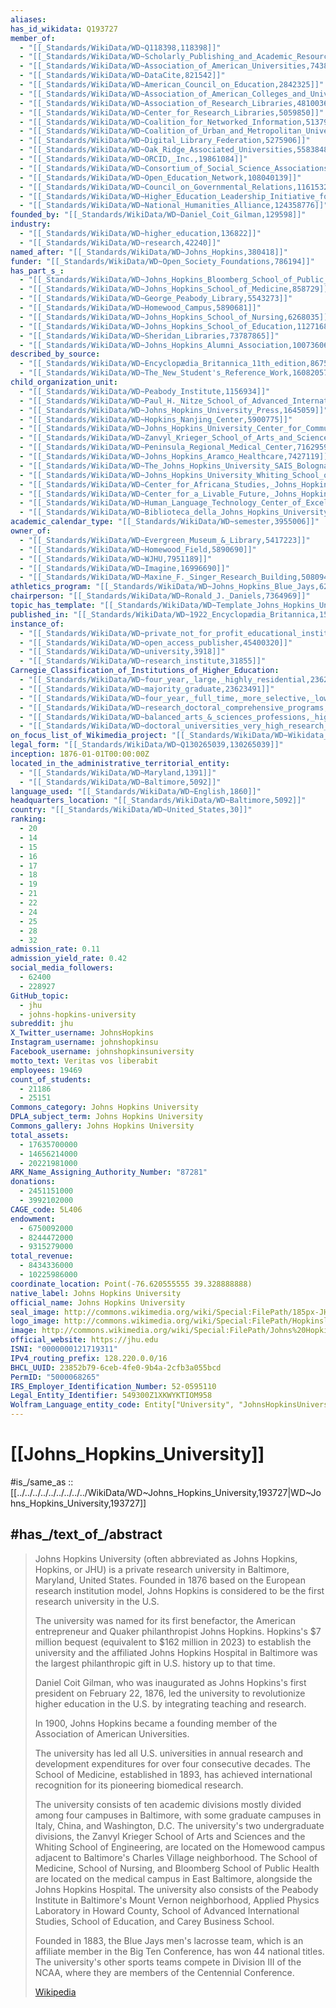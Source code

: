 ```yaml
---
aliases:
has_id_wikidata: Q193727
member_of:
  - "[[_Standards/WikiData/WD~Q118398,118398]]"
  - "[[_Standards/WikiData/WD~Scholarly_Publishing_and_Academic_Resources_Coalition,647039]]"
  - "[[_Standards/WikiData/WD~Association_of_American_Universities,743812]]"
  - "[[_Standards/WikiData/WD~DataCite,821542]]"
  - "[[_Standards/WikiData/WD~American_Council_on_Education,2842325]]"
  - "[[_Standards/WikiData/WD~Association_of_American_Colleges_and_Universities,4809602]]"
  - "[[_Standards/WikiData/WD~Association_of_Research_Libraries,4810036]]"
  - "[[_Standards/WikiData/WD~Center_for_Research_Libraries,5059850]]"
  - "[[_Standards/WikiData/WD~Coalition_for_Networked_Information,5137944]]"
  - "[[_Standards/WikiData/WD~Coalition_of_Urban_and_Metropolitan_Universities,5137991]]"
  - "[[_Standards/WikiData/WD~Digital_Library_Federation,5275906]]"
  - "[[_Standards/WikiData/WD~Oak_Ridge_Associated_Universities,5583848]]"
  - "[[_Standards/WikiData/WD~ORCID,_Inc.,19861084]]"
  - "[[_Standards/WikiData/WD~Consortium_of_Social_Science_Associations,101483295]]"
  - "[[_Standards/WikiData/WD~Open_Education_Network,108040139]]"
  - "[[_Standards/WikiData/WD~Council_on_Governmental_Relations,116153205]]"
  - "[[_Standards/WikiData/WD~Higher_Education_Leadership_Initiative_for_Open_Scholarship,123938901]]"
  - "[[_Standards/WikiData/WD~National_Humanities_Alliance,124358776]]"
founded_by: "[[_Standards/WikiData/WD~Daniel_Coit_Gilman,129598]]"
industry:
  - "[[_Standards/WikiData/WD~higher_education,136822]]"
  - "[[_Standards/WikiData/WD~research,42240]]"
named_after: "[[_Standards/WikiData/WD~Johns_Hopkins,380418]]"
funder: "[[_Standards/WikiData/WD~Open_Society_Foundations,786194]]"
has_part_s_:
  - "[[_Standards/WikiData/WD~Johns_Hopkins_Bloomberg_School_of_Public_Health,858206]]"
  - "[[_Standards/WikiData/WD~Johns_Hopkins_School_of_Medicine,858729]]"
  - "[[_Standards/WikiData/WD~George_Peabody_Library,5543273]]"
  - "[[_Standards/WikiData/WD~Homewood_Campus,5890681]]"
  - "[[_Standards/WikiData/WD~Johns_Hopkins_School_of_Nursing,6268035]]"
  - "[[_Standards/WikiData/WD~Johns_Hopkins_School_of_Education,11271684]]"
  - "[[_Standards/WikiData/WD~Sheridan_Libraries,73787865]]"
  - "[[_Standards/WikiData/WD~Johns_Hopkins_Alumni_Association,100736067]]"
described_by_source:
  - "[[_Standards/WikiData/WD~Encyclopædia_Britannica_11th_edition,867541]]"
  - "[[_Standards/WikiData/WD~The_New_Student's_Reference_Work,16082057]]"
child_organization_unit:
  - "[[_Standards/WikiData/WD~Peabody_Institute,1156934]]"
  - "[[_Standards/WikiData/WD~Paul_H._Nitze_School_of_Advanced_International_Studies,1352632]]"
  - "[[_Standards/WikiData/WD~Johns_Hopkins_University_Press,1645059]]"
  - "[[_Standards/WikiData/WD~Hopkins_Nanjing_Center,5900775]]"
  - "[[_Standards/WikiData/WD~Johns_Hopkins_University_Center_for_Communication_Programs,6268037]]"
  - "[[_Standards/WikiData/WD~Zanvyl_Krieger_School_of_Arts_and_Sciences,6268042]]"
  - "[[_Standards/WikiData/WD~Peninsula_Regional_Medical_Center,7162959]]"
  - "[[_Standards/WikiData/WD~Johns_Hopkins_Aramco_Healthcare,7427119]]"
  - "[[_Standards/WikiData/WD~The_Johns_Hopkins_University_SAIS_Bologna_Center,7743414]]"
  - "[[_Standards/WikiData/WD~Johns_Hopkins_University_Whiting_School_of_Engineering,7996520]]"
  - "[[_Standards/WikiData/WD~Center_for_Africana_Studies,_Johns_Hopkins_University,45136749]]"
  - "[[_Standards/WikiData/WD~Center_for_a_Livable_Future,_Johns_Hopkins_Bloomberg_School_of_Public_Health,45137831]]"
  - "[[_Standards/WikiData/WD~Human_Language_Technology_Center_of_Excellence,64780099]]"
  - "[[_Standards/WikiData/WD~Biblioteca_della_Johns_Hopkins_University._School_of_advanced_international_studies._Bologna_Center,113687404]]"
academic_calendar_type: "[[_Standards/WikiData/WD~semester,3955006]]"
owner_of:
  - "[[_Standards/WikiData/WD~Evergreen_Museum_&_Library,5417223]]"
  - "[[_Standards/WikiData/WD~Homewood_Field,5890690]]"
  - "[[_Standards/WikiData/WD~WJHU,7951189]]"
  - "[[_Standards/WikiData/WD~Imagine,16996690]]"
  - "[[_Standards/WikiData/WD~Maxine_F._Singer_Research_Building,50809469]]"
athletics_program: "[[_Standards/WikiData/WD~Johns_Hopkins_Blue_Jays,6268012]]"
chairperson: "[[_Standards/WikiData/WD~Ronald_J._Daniels,7364969]]"
topic_has_template: "[[_Standards/WikiData/WD~Template_Johns_Hopkins_University,14403567]]"
published_in: "[[_Standards/WikiData/WD~1922_Encyclopædia_Britannica,15987490]]"
instance_of:
  - "[[_Standards/WikiData/WD~private_not_for_profit_educational_institution,23002054]]"
  - "[[_Standards/WikiData/WD~open_access_publisher,45400320]]"
  - "[[_Standards/WikiData/WD~university,3918]]"
  - "[[_Standards/WikiData/WD~research_institute,31855]]"
Carnegie_Classification_of_Institutions_of_Higher_Education:
  - "[[_Standards/WikiData/WD~four_year,_large,_highly_residential,23622831]]"
  - "[[_Standards/WikiData/WD~majority_graduate,23623491]]"
  - "[[_Standards/WikiData/WD~four_year,_full_time,_more_selective,_lower_transfer_in,23662432]]"
  - "[[_Standards/WikiData/WD~research_doctoral_comprehensive_programs,_with_medical_veterinary_school,23662486]]"
  - "[[_Standards/WikiData/WD~balanced_arts_&_sciences_professions,_high_graduate_coexistence,23662768]]"
  - "[[_Standards/WikiData/WD~doctoral_universities_very_high_research_activity,113624884]]"
on_focus_list_of_Wikimedia_project: "[[_Standards/WikiData/WD~Wikidata_WikiProject_Academic_Publisher,117222928]]"
legal_form: "[[_Standards/WikiData/WD~Q130265039,130265039]]"
inception: 1876-01-01T00:00:00Z
located_in_the_administrative_territorial_entity:
  - "[[_Standards/WikiData/WD~Maryland,1391]]"
  - "[[_Standards/WikiData/WD~Baltimore,5092]]"
language_used: "[[_Standards/WikiData/WD~English,1860]]"
headquarters_location: "[[_Standards/WikiData/WD~Baltimore,5092]]"
country: "[[_Standards/WikiData/WD~United_States,30]]"
ranking:
  - 20
  - 14
  - 15
  - 16
  - 17
  - 18
  - 19
  - 21
  - 22
  - 24
  - 25
  - 28
  - 32
admission_rate: 0.11
admission_yield_rate: 0.42
social_media_followers:
  - 62400
  - 228927
GitHub_topic:
  - jhu
  - johns-hopkins-university
subreddit: jhu
X_Twitter_username: JohnsHopkins
Instagram_username: johnshopkinsu
Facebook_username: johnshopkinsuniversity
motto_text: Veritas vos liberabit
employees: 19469
count_of_students:
  - 21186
  - 25151
Commons_category: Johns Hopkins University
DPLA_subject_term: Johns Hopkins University
Commons_gallery: Johns Hopkins University
total_assets:
  - 17635700000
  - 14656214000
  - 20221981000
ARK_Name_Assigning_Authority_Number: "87281"
donations:
  - 2451151000
  - 3992102000
CAGE_code: 5L406
endowment:
  - 6750092000
  - 8244472000
  - 9315279000
total_revenue:
  - 8434336000
  - 10225986000
coordinate_location: Point(-76.620555555 39.328888888)
native_label: Johns Hopkins University
official_name: Johns Hopkins University
seal_image: http://commons.wikimedia.org/wiki/Special:FilePath/185px-JHU%20seal.png
logo_image: http://commons.wikimedia.org/wiki/Special:FilePath/Hopkinslogo2.jpeg
image: http://commons.wikimedia.org/wiki/Special:FilePath/Johns%20Hopkins%27%20Historic%20Dome%20-%20panoramio.jpg
official_website: https://jhu.edu
ISNI: "0000000121719311"
IPv4_routing_prefix: 128.220.0.0/16
BHCL_UUID: 23852b79-6ceb-4fe0-9b4a-2cfb3a055bcd
PermID: "5000068265"
IRS_Employer_Identification_Number: 52-0595110
Legal_Entity_Identifier: 549300Z1XKWYKTIOM958
Wolfram_Language_entity_code: Entity["University", "JohnsHopkinsUniversity::79jx4"]
---
```


# [[Johns_Hopkins_University]] 

#is_/same_as :: [[../../../../../../../../../WikiData/WD~Johns_Hopkins_University,193727|WD~Johns_Hopkins_University,193727]]  

## #has_/text_of_/abstract 

> Johns Hopkins University (often abbreviated as Johns Hopkins, Hopkins, or JHU) 
> is a private research university in Baltimore, Maryland, United States. 
> Founded in 1876 based on the European research institution model, 
> Johns Hopkins is considered to be the first research university in the U.S.
>
> The university was named for its first benefactor, 
> the American entrepreneur and Quaker philanthropist Johns Hopkins. 
> Hopkins's $7 million bequest (equivalent to $162 million in 2023) to establish the university 
> and the affiliated Johns Hopkins Hospital in Baltimore 
> was the largest philanthropic gift in U.S. history up to that time. 
> 
> Daniel Coit Gilman, who was inaugurated as Johns Hopkins's first president 
> on February 22, 1876, led the university to revolutionize higher education in the U.S. 
> by integrating teaching and research. 
> 
> In 1900, Johns Hopkins became a 
> founding member of the Association of American Universities. 
> 
> The university has led all U.S. universities in annual research 
> and development expenditures for over four consecutive decades. 
> The School of Medicine, established in 1893, has achieved international recognition 
> for its pioneering biomedical research. 
>
> The university consists of ten academic divisions mostly divided among four campuses in Baltimore, with some graduate campuses in Italy, China, and Washington, D.C. The university's two undergraduate divisions, the Zanvyl Krieger School of Arts and Sciences and the Whiting School of Engineering, are located on the Homewood campus adjacent to Baltimore's Charles Village neighborhood. The School of Medicine, School of Nursing, and Bloomberg School of Public Health are located on the medical campus in East Baltimore, alongside the Johns Hopkins Hospital. The university also consists of the Peabody Institute in Baltimore's Mount Vernon neighborhood, Applied Physics Laboratory in Howard County, School of Advanced International Studies, School of Education, and Carey Business School.
>
> Founded in 1883, the Blue Jays men's lacrosse team, which is an affiliate member in the Big Ten Conference, has won 44 national titles. The university's other sports teams compete in Division III of the NCAA, where they are members of the Centennial Conference.
>
> [Wikipedia](https://en.wikipedia.org/wiki/Johns%20Hopkins%20University) 

